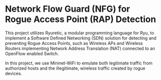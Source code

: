 # Network Flow Guard (NFG) for Rogue Access Point (RAP) Detection

This project utilizes Ryuretic, a modular programming language for Ryu, to implement a Software Defined Networking (SDN) solution for detecting and preventing Rogue Access Points, such as Wireless APs and Wireless Routers implementing Network Address Translation (NAT) connected to an OpenFlow enabled Switch. 

In this project, we use Mininet-WiFi to emulate both legitimate traffic from authorized hosts and the illegitimate, wireless traffic created by rogue devices. 


